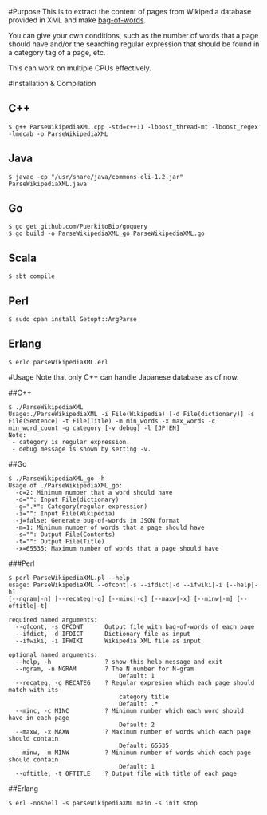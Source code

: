#Purpose
This is to extract the content of pages from Wikipedia database provided in XML and make [bag-of-words](http://en.wikipedia.org/wiki/Bag-of-words_model).

You can give your own conditions, such as the number of words that a page should have and/or the searching regular expression that should be found in a category tag of a page, etc.

This can work on multiple CPUs effectively.

#Installation & Compilation

## C++
```
$ g++ ParseWikipediaXML.cpp -std=c++11 -lboost_thread-mt -lboost_regex -lmecab -o ParseWikipediaXML
```

## Java
```
$ javac -cp "/usr/share/java/commons-cli-1.2.jar" ParseWikipediaXML.java
```

## Go
```
$ go get github.com/PuerkitoBio/goquery
$ go build -o ParseWikipediaXML_go ParseWikipediaXML.go
```

## Scala
```
$ sbt compile
```

## Perl
```
$ sudo cpan install Getopt::ArgParse
```

## Erlang
```
$ erlc parseWikipediaXML.erl 
```

#Usage
Note that only C++ can handle Japanese database as of now.

##C++
```
$ ./ParseWikipediaXML
Usage:./ParseWikipediaXML -i File(Wikipedia) [-d File(dictionary)] -s File(Sentence) -t File(Title) -m min_words -x max_words -c min_word_count -g category [-v debug] -l [JP|EN] 
Note:
 - category is regular expression.
 - debug message is shown by setting -v.
```

##Go
```
$ ./ParseWikipediaXML_go -h
Usage of ./ParseWikipediaXML_go:
  -c=2: Minimum number that a word should have
  -d="": Input File(dictionary)
  -g=".*": Category(regular expression)
  -i="": Input File(Wikipedia)
  -j=false: Generate bug-of-words in JSON format
  -m=1: Minimum number of words that a page should have
  -s="": Output File(Contents)
  -t="": Output File(Title)
  -x=65535: Maximum number of words that a page should have
```

###Perl
```
$ perl ParseWikipediaXML.pl --help
usage: ParseWikipediaXML --ofcont|-s --ifdict|-d --ifwiki|-i [--help|-h]
[--ngram|-n] [--recateg|-g] [--minc|-c] [--maxw|-x] [--minw|-m] [--oftitle|-t]

required named arguments:
  --ofcont, -s OFCONT      Output file with bag-of-words of each page
  --ifdict, -d IFDICT      Dictionary file as input 
  --ifwiki, -i IFWIKI      Wikipedia XML file as input

optional named arguments:
  --help, -h               ? show this help message and exit
  --ngram, -n NGRAM        ? The N number for N-gram
                               Default: 1
  --recateg, -g RECATEG    ? Regular expresion which each page should match with its
                               category title
                               Default: .*
  --minc, -c MINC          ? Minimum number which each word should have in each page
                               Default: 2
  --maxw, -x MAXW          ? Maximum number of words which each page should contain
                               Default: 65535
  --minw, -m MINW          ? Minimum number of words which each page should contain
                               Default: 1
  --oftitle, -t OFTITLE    ? Output file with title of each page
```

##Erlang
```
$ erl -noshell -s parseWikipediaXML main -s init stop
```
